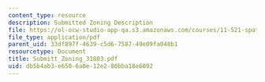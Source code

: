```yaml
---
content_type: resource
description: Submitted Zoning Description
file: https://ol-ocw-studio-app-qa.s3.amazonaws.com/courses/11-521-spatial-database-management-and-advanced-geographic-information-systems-spring-2003/db5b4ab3e6506a0e12e280bba18e6092_Submitt_Zoning_31803.pdf
file_type: application/pdf
parent_uid: 33df897f-4639-c5d6-7587-49e09fa048b1
resourcetype: Document
title: Submitt_Zoning_31803.pdf
uid: db5b4ab3-e650-6a0e-12e2-80bba18e6092
---
```

